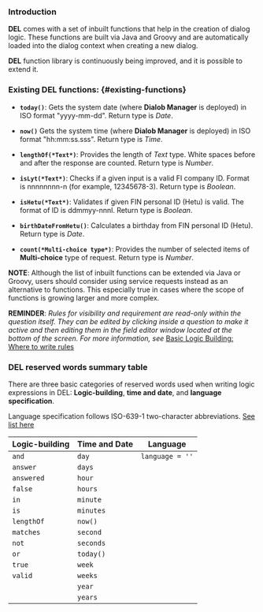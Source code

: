 ### Introduction

**DEL** comes with a set of inbuilt functions that help in the creation of dialog logic. These functions are built via Java and Groovy and are automatically loaded into the dialog context when creating a new dialog.

**DEL** function library is continuously being improved, and it is possible to extend it.

### Existing DEL functions: {#existing-functions}

* **`today()`**: Gets the system date (where **Dialob Manager** is deployed) in ISO format "yyyy-mm-dd". Return type is *Date*.  

* **`now()`**  Gets the system time (where **Dialob Manager** is deployed) in ISO format "hh:mm:ss.sss". Return type is *Time*.

* **`lengthOf(*Text*)`**: Provides the length of *Text* type. White spaces before and after the response are counted. Return type is *Number*.

* **`isLyt(*Text*)`**: Checks if a given input is a valid FI company ID. Format is nnnnnnnn-n (for example, 12345678-3). Return type is *Boolean*.

* **`isHetu(*Text*)`**: Validates if given FIN personal ID (Hetu) is valid. The format of ID is ddmmyy-nnnl. Return type is *Boolean*.

* **`birthDateFromHetu()`**: Calculates a birthday from FIN personal ID (Hetu). Return type is *Date*.

* **`count(*Multi-choice type*)`**: Provides the number of selected items of **Multi-choice** type of request. Return type is *Number*.

**NOTE**: Although the list of inbuilt functions can be extended via Java or Groovy, users should consider using service requests instead as an alternative to functions. This especially true in cases where the scope of functions is growing larger and more complex.  

**REMINDER**: _Rules for visibility and requirement are read-only within the question itself. They can be edited by clicking inside a question to make it active and then editing them in the field editor window located at the bottom of the screen. For more information, see_ [Basic Logic Building: Where to write rules](https://docs.dialob.io/dialob-expressions/logic-building/#where)

### DEL reserved words summary table

There are three basic categories of reserved words used when writing logic expressions in DEL: **Logic-building**, **time and date**, and **language specification**.

Language specification follows ISO-639-1 two-character abbreviations. [See list here](https://www.wikimass.com/html/language-code)

| Logic-building    |      Time and Date  |  Language       |
|-------------------|---------------------|-----------------|
|  `and`            |  `day`              | `language = ''` |
| `answer`          |  `days`             |                 |
| `answered`        |  `hour`             |                 |
|  `false`          |  `hours`            |                 |
| `in`              |  `minute`           |                 |
| `is`              |  `minutes`          |                 |
| `lengthOf`        |  `now()`            |                 |
| `matches`         |  `second`           |                 |
| `not`             |  `seconds`          |                 |
| `or`              |  `today()`          |                 |
| `true`            |  `week`             |                 |
| `valid`           |  `weeks`            |                 |
|                   |  `year`             |                 |
|                   |  `years`            |                 |
